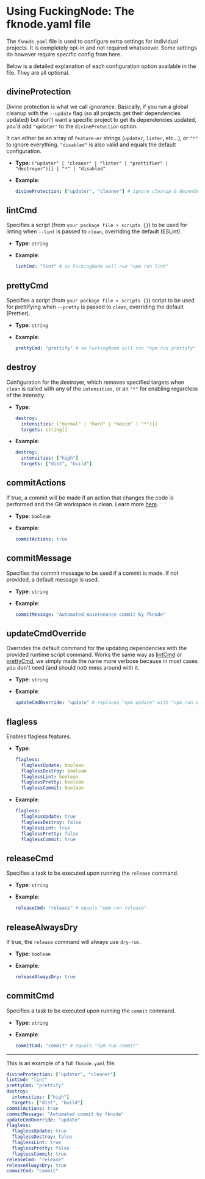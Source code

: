 # Using FuckingNode: The fknode.yaml file

The `fknode.yaml` file is used to configure extra settings for individual projects. It is completely opt-in and not required whatsoever. Some settings do however require specific config from here.

Below is a detailed explanation of each configuration option available in the file. They are all optional.

## divineProtection

Divine protection is what we call _ignorance_. Basically, if you run a global cleanup with the `--update` flag (so all projects get their dependencies updated) but don't want a specific project to get its dependencies updated, you'd add `"updater"` to the `divineProtection` option.

It can either be an array of `feature-er` strings (`updater`, `linter`, etc...), or `"*"` to ignore everything. `"disabled"` is also valid and equals the default configuration.

- **Type**: `("updater" | "cleaner" | "linter" | "prettifier" | "destroyer")[] | "*" | "disabled"`
- **Example**:

  ```yaml
  divineProtection: ["updater", "cleaner"] # ignore cleanup & dependency updates
  ```

## lintCmd

Specifies a script (from `your package file > scripts {}`) to be used for linting when `--lint` is passed to `clean`, overriding the default (ESLint).

- **Type**: `string`
- **Example**:

  ```yaml
  lintCmd: "lint" # so FuckingNode will run "npm run lint"
  ```

## prettyCmd

Specifies a script (from `your package file > scripts {}`) script to be used for prettifying when `--pretty` is passed to `clean`, overriding the default (Prettier).

- **Type**: `string`
- **Example**:

  ```yaml
  prettyCmd: "prettify" # so FuckingNode will run "npm run prettify"
  ```

## destroy

Configuration for the destroyer, which removes specified targets when `clean` is called with any of the `intensities`, or an `"*"` for enabling regardless of the intensity.

- **Type**:

  ```yaml
  destroy:
    intensities: ("normal" | "hard" | "maxim" | "*")[]
    targets: string[]
  ```

- **Example**:

  ```yaml
  destroy:
    intensities: ["high"]
    targets: ["dist", "build"]
  ```

## commitActions

If true, a commit will be made if an action that changes the code is performed and the Git workspace is clean. Learn more [here](usage.md#committing-your-code---commit).

- **Type**: `boolean`
- **Example**:

  ```yaml
  commitActions: true
  ```

## commitMessage

Specifies the commit message to be used if a commit is made. If not provided, a default message is used.

- **Type**: `string`
- **Example**:

  ```yaml
  commitMessage: "Automated maintenance commit by fknode"
  ```

## updateCmdOverride

Overrides the default command for the updating dependencies with the provided runtime script command. Works the same way as [lintCmd](#lintcmd) or [prettyCmd](#prettycmd), we simply made the name more verbose because in most cases you don't need (and should not) mess around with it.

- **Type**: `string`
- **Example**:

  ```yaml
  updateCmdOverride: "update" # replaces "npm update" with "npm run update"
  ```

## flagless

Enables flagless features.

- **Type**:

  ```yaml
  flagless:
    flaglessUpdate: boolean
    flaglessDestroy: boolean
    flaglessLint: boolean
    flaglessPretty: boolean
    flaglessCommit: boolean
  ```

- **Example**:

  ```yaml
  flagless:
    flaglessUpdate: true
    flaglessDestroy: false
    flaglessLint: true
    flaglessPretty: false
    flaglessCommit: true
  ```

## releaseCmd

Specifies a task to be executed upon running the `release` command.

- **Type**: `string`
- **Example**:

  ```yaml
  releaseCmd: "release" # equals "npm run release"
  ```

## releaseAlwaysDry

If true, the `release` command will always use `dry-run`.

- **Type**: `boolean`
- **Example**:

  ```yaml
  releaseAlwaysDry: true
  ```

## commitCmd

Specifies a task to be executed upon running the `commit` command.

- **Type**: `string`
- **Example**:

  ```yaml
  commitCmd: "commit" # equals "npm run commit"
  ```

---

This is an example of a full `fknode.yaml` file.

```yaml
divineProtection: ["updater", "cleaner"]
lintCmd: "lint"
prettyCmd: "prettify"
destroy:
  intensities: ["high"]
  targets: ["dist", "build"]
commitActions: true
commitMessage: "Automated commit by fknode"
updateCmdOverride: "update"
flagless:
  flaglessUpdate: true
  flaglessDestroy: false
  flaglessLint: true
  flaglessPretty: false
  flaglessCommit: true
releaseCmd: "release"
releaseAlwaysDry: true
commitCmd: "commit"
```
